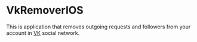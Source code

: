 # VkRemoverIOS

This is application that removes outgoing requests and followers from your account in [VK](https://vk.com) social network.
